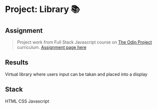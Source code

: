 # Project: Library :books:

## Assignment

> Project work from Full Stack Javascript course on [The Odin Project](https://www.theodinproject.com) curriculum.
> [Assignment page here](https://www.theodinproject.com/paths/full-stack-javascript/courses/javascript/lessons/library)

## Results

Virtual library where users input can be takan and placed into a display

## Stack

HTML
CSS
Javascript
